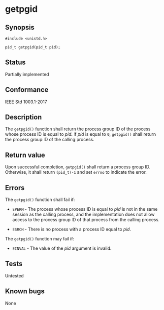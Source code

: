 # getpgid

## Synopsis

`#include <unistd.h>`

`pid_t getpgid(pid_t pid);`

## Status

Partially implemented

## Conformance

IEEE Std 1003.1-2017

## Description

The `getpgid()` function shall return the process group ID of the process whose process ID is equal to _pid_. If _pid_
is equal to `0`, `getpgid()` shall return the process group ID of the calling process.

## Return value

Upon successful completion, `getpgid()` shall return a process group ID. Otherwise, it shall return `(pid_t)-1` and set
`errno` to indicate the error.

## Errors

The `getpgid()` function shall fail if:

* `EPERM` - The process whose process ID is equal to _pid_ is not in the same session as the calling process, and the
 implementation does not allow access to the process group ID of that process from the calling process.

* `ESRCH` - There is no process with a process ID equal to _pid_.

The `getpgid()` function may fail if:

* `EINVAL` - The value of the _pid_ argument is invalid.

## Tests

Untested

## Known bugs

None
